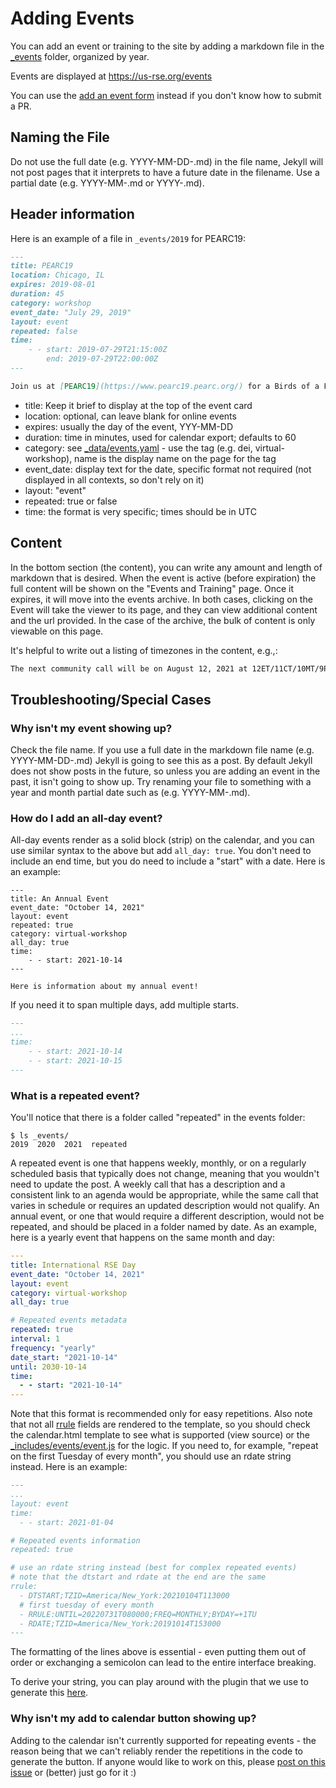 # Adding Events

You can add an event or training to the site by adding a markdown file in the [_events](_events)
folder, organized by year. 

Events are displayed at https://us-rse.org/events

You can use the [add an event form](https://docs.google.com/forms/d/e/1FAIpQLSda4-gAKyVA1GhJZg3XZmc9EDLaf5Donlm1HKG6r8ve9ooiRQ/viewform) instead if you don't know how to submit a PR. 

## Naming the File

Do not use the full date (e.g. YYYY-MM-DD-<event-name>.md) in the file name,
Jekyll will not post pages that it interprets to have a future date in the filename. Use a partial date (e.g. YYYY-MM-<event-name>.md or YYYY-<event-name>.md). 

## Header information

Here is an example of a file in `_events/2019` for PEARC19:

```markdown
---
title: PEARC19
location: Chicago, IL
expires: 2019-08-01
duration: 45
category: workshop
event_date: "July 29, 2019"
layout: event
repeated: false
time:
    - - start: 2019-07-29T21:15:00Z
        end: 2019-07-29T22:00:00Z
---

Join us at [PEARC19](https://www.pearc19.pearc.org/) for a Birds of a Feather (BOF) session "Building a Community of Research Software Engineers."  Our session is scheduled for 5:15 PM on Monday, July 29.
```

* title: Keep it brief to display at the top of the event card
* location: optional, can leave blank for online events
* expires: usually the day of the event, YYY-MM-DD
* duration: time in minutes, used for calendar export; defaults to 60
* category: see [_data/events.yaml](_data/events.yaml) - use the tag (e.g. dei, virtual-workshop), name is the display name on the page for the tag
* event_date: display text for the date, specific format not required (not displayed in all contexts, so don't rely on it)
* layout: "event"
* repeated: true or false
* time: the format is very specific; times should be in UTC


## Content

In the bottom section (the content), you can write any amount and length
of markdown that is desired. When the event is active (before expiration) the full content will
be shown on the "Events and Training" page. Once it expires, it will move into the events archive.
In both cases, clicking on the Event will take the viewer to its page, and they can
view additional content and the url provided. In the case of the archive, the bulk of content
is only viewable on this page.

It's helpful to write out a listing of timezones in the content, e.g.,:

```md
The next community call will be on August 12, 2021 at 12ET/11CT/10MT/9PT.
```

## Troubleshooting/Special Cases

### Why isn't my event showing up?

Check the file name.  If you use a full date in the markdown file name (e.g. YYYY-MM-DD-<event-name>.md)
Jekyll is going to see this as a post. By default Jekyll does not show posts in the future, so unless you are adding an event in the past, it isn't
going to show up. Try renaming your file to something with a year and month partial date such as (e.g. YYYY-MM-<event-name>.md).



### How do I add an all-day event?

All-day events render as a solid block (strip) on the calendar, and you can use similar syntax to the above but add `all_day: true`.
You don't need to include an end time, but you do need to include a "start" with a date. Here is an example:

```
---
title: An Annual Event
event_date: "October 14, 2021"
layout: event
repeated: true
category: virtual-workshop
all_day: true
time:
    - - start: 2021-10-14
---

Here is information about my annual event!
```

If you need it to span multiple days, add multiple starts.

```yaml
---
...
time:
    - - start: 2021-10-14
    - - start: 2021-10-15
---
```

### What is a repeated event?

You'll notice that there is a folder called "repeated" in the events folder:

```
$ ls _events/
2019  2020  2021  repeated
```

A repeated event is one that happens weekly, monthly, or on a regularly scheduled
basis that typically does not change, meaning that you wouldn't need to
update the post. A weekly call that has a description and a consistent link
to an agenda would be appropriate, while the same call that varies in schedule
or requires an updated description would not qualify.
An annual event, or one that would require a different description, would
not be repeated, and should be placed in a folder named by date.
As an example, here is a yearly event that happens on the same month and day:

```yaml
---
title: International RSE Day
event_date: "October 14, 2021"
layout: event
category: virtual-workshop
all_day: true

# Repeated events metadata
repeated: true
interval: 1
frequency: "yearly"
date_start: "2021-10-14"
until: 2030-10-14
time:
  - - start: "2021-10-14"
---
```

Note that this format is recommended only for easy repetitions. Also
note that not all [rrule](https://jakubroztocil.github.io/rrule/) fields are rendered to the template, so you should check the calendar.html template
to see what is supported (view source) or the [_includes/events/event.js](_includes/events/event.js)
for the logic. If you need to, for example, "repeat on the first Tuesday of every month", you should use an rdate string 
instead. Here is an example:

```yaml
---
...
layout: event
time:
  - - start: 2021-01-04

# Repeated events information
repeated: true

# use an rdate string instead (best for complex repeated events)
# note that the dtstart and rdate at the end are the same
rrule: 
  - DTSTART;TZID=America/New_York:20210104T113000
  # first tuesday of every month
  - RRULE:UNTIL=20220731T080000;FREQ=MONTHLY;BYDAY=+1TU
  - RDATE;TZID=America/New_York:20191014T153000
---
```

The formatting of the lines above is essential - even putting them out of order
or exchanging a semicolon can lead to the entire interface breaking. 

To derive your string, you can play around with the 
plugin that we use to generate this [here](https://jakubroztocil.github.io/rrule/).


### Why isn't my add to calendar button showing up?

Adding to the calendar isn't currently supported for repeating events - the reason
being that we can't reliably render the repetitions in the code to generate the button.
If anyone would like to work on this, please [post on this issue](https://github.com/USRSE/usrse.github.io/issues/558) or (better) just go for it :)

